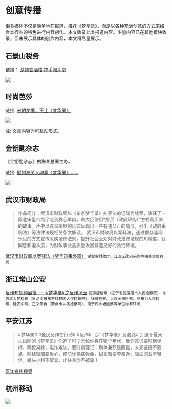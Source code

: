 # 创意传播

很多媒体不仅是简单地在报道，推荐《梦华录》，而是以各种充满创意的方式来结合本行业的特色进行内容创作。本文收录此类报道内容。少量内容已在其他板块收录，但未展示具体的创作内容，本文将尽量展示。


## 石景山税务

链接： [茶铺变酒楼 携手闯汴京](https://mp.weixin.qq.com/s/yV95ajynswN5qDxAq4A9bQ)

![](/image/discuss/daily/shuiwu.jpg)


## 时尚芭莎

链接: [宋朝梦境，不止《梦华录》](https://mp.weixin.qq.com/s/_QWPeP440FCbqoFn6jS7iw)

![](/image/discuss/daily/basha.png)

注: 文章内容为可互动形式。


## 金钥匙杂志

《金钥匙杂志》由海关总署主办。

链接: [假如海关人魂穿《梦华录》……](https://mp.weixin.qq.com/s/sXmkrbjJAam_8eReqX5uNw)

![](/image/discuss/daily/gu.png)


## 武汉市财政局

> 作品简介：武汉市财政局以《东京梦华录》扑买法的记载为线索，演绎了一段北宋皇帝为了吃到称心羊肉，命大臣使用“扑买（政府采购）”方式购买羊的故事。片中以诙谐幽默的形式呈现出一些有违公正的情形，引出《政府采购法》等法律法规相关条文解读。
> 武汉市财政局以案释法，通过群众喜闻乐见的方式宣传采购法律法规，提升社会公众对财政法律法规的知晓度、认同感和遵从度，为财政事业高质量发展营造良好的法治环境。


[武汉市财政局以案释法（梦华录番外篇）](http://czj.wuhan.gov.cn/ZTZL/CZPFZL/202210/t20221028_2077765.html) `湖北省财政厅、江汉区政府采购等相关单位转发`

## 浙江常山公安

[反诈短视频展播——#梦华录#之反诈风云](https://m.weibo.cn/2234300122/4805270977119050) `瓦房店检察（辽宁省瓦房店市人民检察院）、东方红人民检察（黑龙江省东方红林区人民检察院）、抚顺检察、大连金州检察、亚布力人民检察、延安中院、正义蒙自（蒙自市人民检察院）、南宁西乡塘检察等单位均有转发`


## 平安江苏

> #梦华录# #全民反诈在行动# #反诈# 【#《梦华录》反套路# 】这个夏天火出圈的《梦华录》你追了吗？无论你身在哪个年代，反诈意识要时刻保持，明枪易躲，电诈难防。要时刻谨记：刷单兼职是圈套，未知链接不要点，网络理赔要当心，谨防诈骗盗你金，甜言蜜语套亲近，陌生网友不轻信，蝇头小利不留恋，止住贪念不被骗！

[反诈宣传视频](https://weibo.com/1935167034/LBY4qC7xT)


## 杭州移动

![](/image/discuss/other/hangzhouyidong.png)
